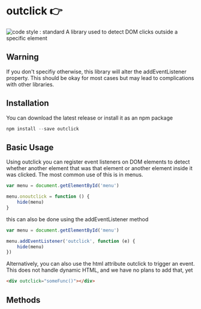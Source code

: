 # outclick 👉
![code style : standard](https://img.shields.io/badge/code%20style-standard-brightgreen.svg)
A library used to detect DOM clicks outside a specific element



## Warning
If you don't specifiy otherwise, this library will alter the addEventListener property. This should be okay for most cases but may lead to complications with other libraries. 

## Installation
You can download the latest release or install it as an npm package
```javascript
npm install --save outclick
```

## Basic Usage
Using outclick you can register event listeners on DOM elements to detect whether another element that was that element or another element inside it was clicked.
The most common use of this is in menus.

```javascript
var menu = document.getElementById('menu')

menu.onoutclick = function () {
	hide(menu)
}
```

this can also be done using the addEventListener method

```javascript
var menu = document.getElementById('menu')

menu.addEventListener('outclick', function (e) {
	hide(menu)
})

```

Alternatively, you can also use the html attribute outclick to trigger an event.
This does not handle dynamic HTML, and we have no plans to add that, yet
```html
<div outclick="someFunc()"></div>
```

## Methods

### 